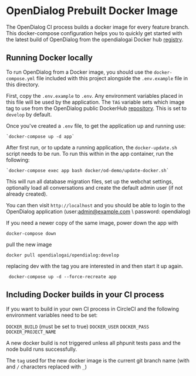 # OpenDialog Prebuilt Docker Image

The OpenDialog CI process builds a docker image for every feature branch. This docker-compose configuration helps you to quickly get started with the latest build of OpenDialog from the opendialogai Docker hub [registry](https://hub.docker.com/repository/docker/opendialogai/opendialog).

## Running Docker locally

To run OpenDialog from a Docker image, you should use the `docker-compose.yml` file included with this project alongside the `.env.example` file in this directory.

First, copy the `.env.example` to `.env`. Any environment variables placed in this file will be used by the application. The `TAG` variable sets which image tag to use from the OpenDialog public DockerHub [repository](https://hub.docker.com/repository/registry-1.docker.io/opendialogai/opendialog/tags). This is set to `develop` by default.

Once you've created a `.env` file, to get the application up and running use: 

    `docker-compose up -d app`

After first run, or to update a running application, the `docker-update.sh` script needs to be run. To run this within in the app container, run the following:

    `docker-compose exec app bash docker/od-demo/update-docker.sh`
    
This will run all database migration files, set up the webchat settings, optionally load all conversations and create the default admin user (if not already created).

You can then visit `http://localhost` and you should be able to login to the OpenDialog application (user:admin@example.com \ password: opendialog)

If you need a newer copy of the same image, power down the app with
 
 `docker-compose down`

pull the new image

`docker pull opendialogai/opendialog:develop`

replacing dev with the tag you are interested in and then start it up again. 

` docker-compose up -d --force-recreate app`

## Including Docker builds in your CI process

If you want to build in your own CI process in  CircleCI and the following environment variables need to be set:

`DOCKER_BUILD` (must be set to true)
`DOCKER_USER`
`DOCKER_PASS`
`DOCKER_PROJECT_NAME`

A new docker build is not triggered unless all phpunit tests pass and the node build runs successfully.

The `tag` used for the new docker image is the current git branch name (with and `/` characters replaced with `_`)

    
